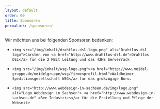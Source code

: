 ```yaml
---
layout: default
order: 60
title: Sponsoren
permalink: /sponsoren/
---
```


Wir möchten uns bei folgenden Sponsoren bedanken:

<ul class="list-unstyled">
  <li>

    <img src="/img/inhalt/drahtlos-dsl-logo.png" alt="Drahtlos-dsl logo">Carsten von <a href="http://www.drahtlos-dsl.de">Drahtlos DSL</a> für die 2 MBit Leitung und das 42HE Serverrack

  </li>
  <li>

    <img src="/img/inhalt/wsg-logo.png"><a href="http://www.meidel-gruppe.de/meidelgruppe/wsg/firmenprofil.html">Waldheimer Speditionsgesellschaft WSG</a> für das großzügige Büro.

  </li>
  <li>

    <img src="http://www.webdesign-in-sachsen.de/img/logo.png" alt="Logo Webdesign in Sachsen"> <a href="http://www.webdesign-in-sachsen.de" >Bee Industries</a> für die Erstellung und Pflege der Webseite

  </li>
</ul>
